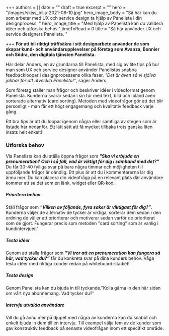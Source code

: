 +++
authors = []
date = ""
draft = true
excerpt = ""
hero = "/images/skiss_bilia-2021-08-10.jpg"
hero_image_body = "Så här kan du som arbetar med UX och service design ta hjälp av Panelista i din designprocess. "
hero_image_title = "Med hjälp av Panelista kan du validera idéer och utforska behov."
timeToRead = 0
title = "Så här använder UX och service designers Panelista. "

+++
**För att bli riktigt träffsäkra i sitt designarbete använder de som skapar kund- och användarupplevelser på företag som Avanza, Bonnier och Södra, den digitala tjänsten Panelista.**

Här delar Anders, en av grundarna till Panelista, med sig av lite tips på hur man som UX och service designer använder Panelistas snabba feedbackloopar i designprocessens olika faser. _"Det är även så vi själva jobbar för att utveckla Panelista!"_, säger Anders.

Som företag ställer man frågor och beskriver idéer i videoformat genom Panelista. Kunderna svarar sedan i sin tur med text, bild och ibland även sorterade alternativ (card sorting). Metoden med videofrågor gör att det blir personligt - man får ett högt engagemang och kvalitativ feedback varje gång.

Ett bra tips är att du loopar igenom några eller samtliga av stegen som är listade här nedanför. Ett lätt sätt att få mycket tillbaka trots ganska liten insats helt enkelt!

### **Utforska behov**

Via Panelista kan du ställa öppna frågor som **_"Ska vi erbjuda en prenumeration? Och i så fall, vad är viktigt för dig i samband med det?"_** Du får 30-40 fylliga svar på bara några timmar och möjligheten till uppföljande frågor är oändlig. Ett plus är att du i kommentarerna lär dig ännu mer. Du kan placera din videofråga på en relevant plats där användare kommer att se det som en länk, widget eller QR-kod.

##### **Prioritera behov**

Ställ frågor som **_"Vilken av följande, fyra saker är viktigast för dig?”_**. Kunderna väljer de alternativ de tycker är viktiga, sorterar dem sedan i den ordning de väljer att prioriterar och motiverar sedan varför de prioriterat som de gjort. Fungerar precis som metoden "card sorting" som är vanlig i kundintervjuer."

##### **Testa idéer**

Genom att ställa frågor som **_"Vi tror att en prenumeration kan fungera så här, vad tycker du?”_** får du konkreta svar på dina kunders behov. Våga testa idéer med riktiga kunder redan på whiteboard-stadiet!

##### **Testa design**


Genom Panelista kan du bjuda in till tyckande."Kolla gärna in den här sidan om vårt nya abonnemang. Vad tycker du?”

##### **Intervju utvalda användare**

Vill du gå ännu mer på djupet med några av kunderna kan du snabbt och enkelt bjuda in dem till en intervju. Till exempel välja fem av de kunder som gav konstruktiv feedback på senaste videofrågan inom ett specifikt område.